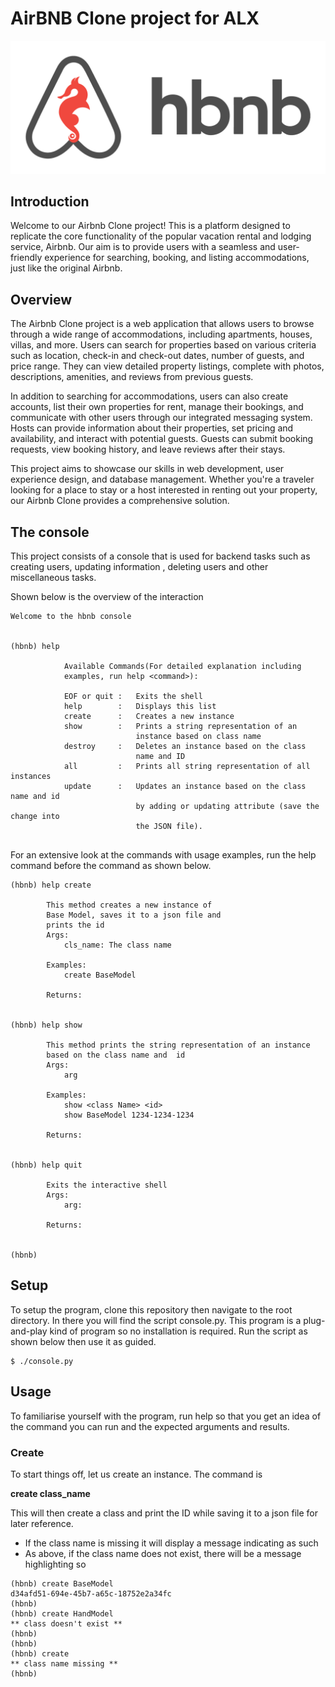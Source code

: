# AirBNB Clone project for ALX

![hbnb logo](logo.png)

## Introduction

Welcome to our Airbnb Clone project! This is a platform designed to replicate the core functionality of the popular 
vacation rental and lodging service, Airbnb. Our aim is to provide users with a seamless and user-friendly experience 
for searching, booking, and listing accommodations, just like the original Airbnb.

## Overview

The Airbnb Clone project is a web application that allows users to browse through a wide range of accommodations, 
including apartments, houses, villas, and more. Users can search for properties based on various criteria such as 
location, check-in and check-out dates, number of guests, and price range. They can view detailed property listings, 
complete with photos, descriptions, amenities, and reviews from previous guests.

In addition to searching for accommodations, users can also create accounts, list their own properties for rent, manage 
their bookings, and communicate with other users through our integrated messaging system. Hosts can provide information 
about their properties, set pricing and availability, and interact with potential guests. Guests can submit booking 
requests, view booking history, and leave reviews after their stays.

This project aims to showcase our skills in web development, user experience design, and database management. Whether 
you're a traveler looking for a place to stay or a host interested in renting out your property, our Airbnb Clone 
provides a comprehensive solution.

## The console
This project consists of a console that is used for backend tasks such as creating users, updating information
, deleting users and other miscellaneous tasks.

Shown below is the overview of the interaction

```commandline
Welcome to the hbnb console


(hbnb) help

            Available Commands(For detailed explanation including
            examples, run help <command>):
            
            EOF or quit :   Exits the shell
            help        :   Displays this list
            create      :   Creates a new instance
            show        :   Prints a string representation of an
                            instance based on class name
            destroy     :   Deletes an instance based on the class
                            name and ID
            all         :   Prints all string representation of all instances
            update      :   Updates an instance based on the class name and id
                            by adding or updating attribute (save the change into
                            the JSON file).


```
For an extensive look at the commands with usage examples, run the help command before the command as
shown below.

```commandline
(hbnb) help create

        This method creates a new instance of
        Base Model, saves it to a json file and
        prints the id
        Args:
            cls_name: The class name

        Examples:
            create BaseModel

        Returns:

        
(hbnb) help show

        This method prints the string representation of an instance
        based on the class name and  id
        Args:
            arg

        Examples:
            show <class Name> <id>
            show BaseModel 1234-1234-1234

        Returns:

        
(hbnb) help quit

        Exits the interactive shell
        Args:
            arg:

        Returns:

        
(hbnb) 

```

## Setup

To setup the program, clone this repository then navigate to the root directory. In there you will find 
the script console.py. This program is a plug-and-play kind of program so no installation is required.
Run the script as shown below then use it as guided.

```commandline
$ ./console.py
```



## Usage

To familiarise yourself with the program, run help so that you get an idea of the command you can run and 
the expected arguments and results.

### Create

To start things off, let us create an instance. The command is 

**create class_name** 

This will then create a class and print the ID while saving it to a json file for later reference.
<ul>
<li>If the class name is missing it will display a message indicating as such</li>
<li>As above, if the class name does not exist, there will be a message highlighting so</li>
</ul>

```commandline
(hbnb) create BaseModel
d34afd51-694e-45b7-a65c-18752e2a34fc
(hbnb) 
(hbnb) create HandModel
** class doesn't exist **
(hbnb) 
(hbnb) 
(hbnb) create
** class name missing **
(hbnb) 

```
